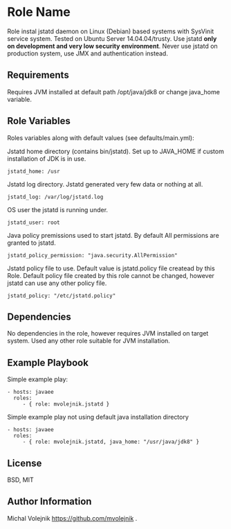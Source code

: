 Role Name
=========

Role instal jstatd daemon on Linux (Debian) based systems with SysVinit service system.
Tested on Ubuntu Server 14.04.04/trusty.
Use jstatd **only on development and very low security environment**. Never use jstatd on production system, use JMX and authentication instead.

Requirements
------------

Requires JVM installed at default path /opt/java/jdk8 or change java_home variable. 

Role Variables
--------------
Roles variables along with default values (see defaults/main.yml):

Jstatd home directory (contains bin/jstatd). Set up to JAVA_HOME if custom installation of JDK is in use.

	jstatd_home: /usr
	
Jstatd log directory. Jstatd generated very few data or nothing at all. 

	jstatd_log: /var/log/jstatd.log
	
OS user the jstatd is running under.	
	
	jstatd_user: root
	
Java policy premissions used to start jstatd. By default All permissions are granted to jstatd.
	
	jstatd_policy_permission: "java.security.AllPermission"
	
Jstatd policy file to use. Default value is jstatd.policy file createad by this Role. Default policy file created by this role cannot be changed, however jstatd can use any other policy file.
	
	jstatd_policy: "/etc/jstatd.policy"

Dependencies
------------

No dependencies in the role, however requires JVM installed on target system. Used any other role suitable for JVM installation.

Example Playbook
----------------

Simple example play:

    - hosts: javaee
      roles:
         - { role: mvolejnik.jstatd }

Simple example play not using default java installation directory

    - hosts: javaee
      roles:
         - { role: mvolejnik.jstatd, java_home: "/usr/java/jdk8" }

License
-------

BSD, MIT

Author Information
------------------

Michal Volejnik https://github.com/mvolejnik .
